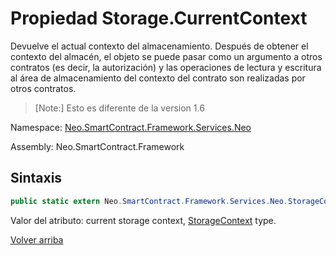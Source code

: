 # Propiedad Storage.CurrentContext

Devuelve el actual contexto del almacenamiento. Después de obtener el contexto del almacén, el objeto se puede pasar como un argumento a otros contratos (es decir, la autorización) y las operaciones de lectura y escritura al área de almacenamiento del contexto del contrato son realizadas por otros contratos.

>[Note:] Esto es diferente de la version 1.6

Namespace: [Neo.SmartContract.Framework.Services.Neo](../../Neo.md)

Assembly: Neo.SmartContract.Framework

## Sintaxis

```c#
public static extern Neo.SmartContract.Framework.Services.Neo.StorageContext CurrentContext {get;}
```

Valor del atributo: current storage context, [StorageContext](../StorageContext.md) type.

[Volver arriba](../Storage.md)
